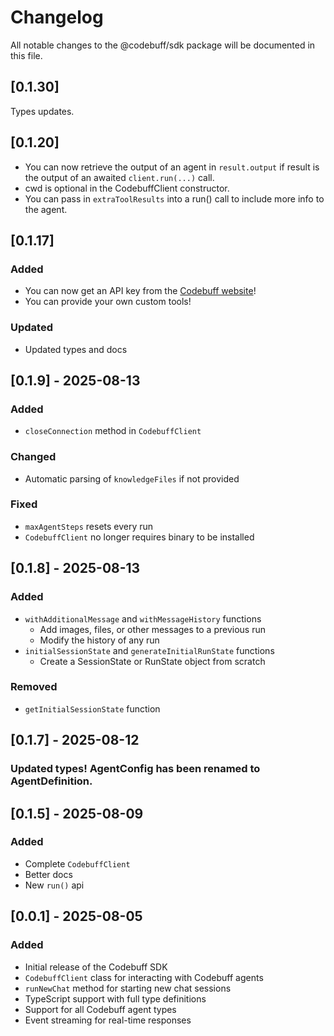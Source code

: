 # Changelog

All notable changes to the @codebuff/sdk package will be documented in this file.

## [0.1.30]

Types updates.

## [0.1.20]

- You can now retrieve the output of an agent in `result.output` if result is the output of an awaited `client.run(...)` call.
- cwd is optional in the CodebuffClient constructor.
- You can pass in `extraToolResults` into a run() call to include more info to the agent.

## [0.1.17]

### Added

- You can now get an API key from the [Codebuff website](https://www.codebuff.com/profile?tab=api-keys)!
- You can provide your own custom tools!

### Updated

- Updated types and docs

## [0.1.9] - 2025-08-13

### Added

- `closeConnection` method in `CodebuffClient`

### Changed

- Automatic parsing of `knowledgeFiles` if not provided

### Fixed

- `maxAgentSteps` resets every run
- `CodebuffClient` no longer requires binary to be installed

## [0.1.8] - 2025-08-13

### Added

- `withAdditionalMessage` and `withMessageHistory` functions
  - Add images, files, or other messages to a previous run
  - Modify the history of any run
- `initialSessionState` and `generateInitialRunState` functions
  - Create a SessionState or RunState object from scratch

### Removed

- `getInitialSessionState` function

## [0.1.7] - 2025-08-12

### Updated types! AgentConfig has been renamed to AgentDefinition.

## [0.1.5] - 2025-08-09

### Added

- Complete `CodebuffClient`
- Better docs
- New `run()` api

## [0.0.1] - 2025-08-05

### Added

- Initial release of the Codebuff SDK
- `CodebuffClient` class for interacting with Codebuff agents
- `runNewChat` method for starting new chat sessions
- TypeScript support with full type definitions
- Support for all Codebuff agent types
- Event streaming for real-time responses
